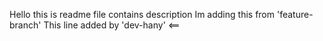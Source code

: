 Hello
this is readme file
contains description
Im adding this from 'feature-branch'
This line added by 'dev-hany' <==
